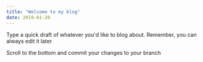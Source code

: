 ```yaml
---
title: "Welcome to my blog"
date: 2019-01-20
---
```


Type a quick draft of whatever you'd like to blog about. Remember, you can always edit it later

Scroll to the bottom and commit your changes to your branch

